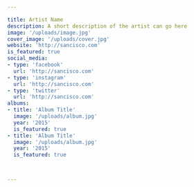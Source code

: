 ```yaml
---

title: Artist Name
description: A short description of the artist can go here
image: '/uploads/image.jpg'
cover_image: '/uploads/cover.jpg'
website: 'http://sancisco.com'
is_featured: true
social_media:
- type: 'facebook'
  url: 'http://sancisco.com'
- type: 'instagram'
  url: 'http://sancisco.com'
- type: 'twitter'
  url: 'http://sancisco.com'
albums:
- title: 'Album Title'
  image: '/uploads/album.jpg'
  year: '2015'
  is_featured: true
- title: 'Album Title'
  image: '/uploads/album.jpg'
  year: '2015'
  is_featured: true



---
```

